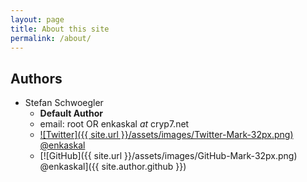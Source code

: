 ```yaml
---
layout: page
title: About this site
permalink: /about/
---
```

## Authors
  * Stefan Schwoegler
    * **Default Author**
    * email: root OR enkaskal _at_ cryp7.net
    * [![Twitter]({{ site.url }}/assets/images/Twitter-Mark-32px.png)   @enkaskal]({{site.author.twitter}})
    * [![GitHub]({{ site.url }}/assets/images/GitHub-Mark-32px.png)   @enkaskal]({{ site.author.github }})
